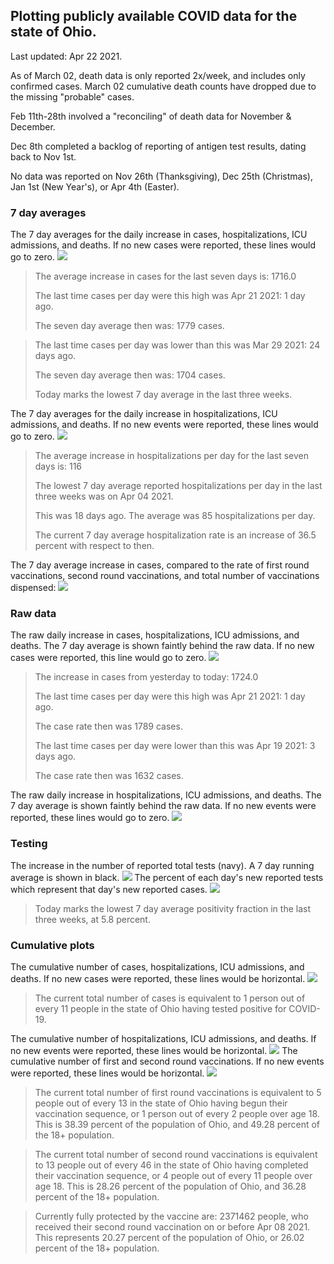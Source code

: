 ## Plotting publicly available COVID data for the state of Ohio. 

Last updated: Apr 22 2021. 

As of March 02, death data is only reported 2x/week, and includes only confirmed cases. March 02 cumulative death counts have dropped due to the missing "probable" cases.

Feb 11th-28th involved a "reconciling" of death data for November & December.

Dec 8th completed a backlog of reporting of antigen test results, dating back to Nov 1st.

No data was reported on Nov 26th (Thanksgiving), Dec 25th (Christmas), Jan 1st (New Year's), or Apr 4th (Easter).
### 7 day averages
The 7 day averages for the daily increase in cases, hospitalizations, ICU admissions, and deaths. If no new cases were reported, these lines would go to zero.
![](7dayaverage_cases.png)

>The average increase in cases for the last seven days is: 1716.0
>
>The last time cases per day were this high was Apr 21 2021: 1 day ago.
>
>The seven day average then was: 1779 cases.

>
>The last time cases per day was lower than this was Mar 29 2021: 24 days ago.
>
>The seven day average then was: 1704 cases.
>
>Today marks the lowest 7 day average in the last three weeks.

The 7 day averages for the daily increase in hospitalizations, ICU admissions, and deaths. If no new events were reported, these lines would go to zero.
![](7dayaverage_hospital.png)

>The average increase in hospitalizations per day for the last seven days is: 116
>
>The lowest 7 day average reported hospitalizations per day in the last three weeks was on Apr 04 2021.
>
>This was 18 days ago. The average was 85 hospitalizations per day.
>
>The current 7 day average hospitalization rate is an increase of 36.5 percent with respect to then.

The 7 day average increase in cases, compared to the rate of first round vaccinations, second round vaccinations, and total number of vaccinations dispensed:
![](DailyVaccinationsCases.png)

### Raw data
The raw daily increase in cases, hospitalizations, ICU admissions, and deaths. The 7 day average is shown faintly behind the raw data. If no new cases were reported, this line would go to zero.
![](DailyCases.png)

>The increase in cases from yesterday to today: 1724.0 
>
>The last time cases per day were this high was Apr 21 2021: 1 day ago. 
>
>The case rate then was 1789 cases.
>
>The last time cases per day were lower than this was Apr 19 2021: 3 days ago. 
>
>The case rate then was 1632 cases.

The raw daily increase in hospitalizations, ICU admissions, and deaths. The 7 day average is shown faintly behind the raw data. If no new events were reported, these lines would go to zero.
![](DailyHospitalizations.png)

### Testing

The increase in the number of reported total tests (navy). A 7 day running average is shown in black.
![](DailyTests.png)
The percent of each day's new reported tests which represent that day's new reported cases.
![](percentpositive_tests.png)

>Today marks the lowest 7 day average positivity fraction in the last three weeks, at 5.8 percent.

### Cumulative plots
The cumulative number of cases, hospitalizations, ICU admissions, and deaths. If no new cases were reported, these lines would be horizontal.
![](Cases.png)

>The current total number of cases is equivalent to 1 person out of every 11 people in the state of Ohio having tested positive for COVID-19.

The cumulative number of hospitalizations, ICU admissions, and deaths. If no new events were reported, these lines would be horizontal.
![](Hospitalizations.png)
The cumulative number of first and second round vaccinations. If no new events were reported, these lines would be horizontal.
![](Vaccinations.png)

>The current total number of first round vaccinations is equivalent to 5 people out of every 13 in the state of Ohio having begun their vaccination sequence, or 1 person out of every 2 people over age 18.
>This is 38.39 percent of the population of Ohio, and 49.28 percent of the 18+ population.

>The current total number of second round vaccinations is equivalent to 13 people out of every 46 in the state of Ohio having completed their vaccination sequence, or 4 people out of every 11 people over age 18. 
>This is 28.26 percent of the population of Ohio, and 36.28 percent of the 18+ population.

>Currently fully protected by the vaccine are: 2371462 people, who received their second round vaccination on or before Apr 08 2021.
>This represents 20.27 percent of the population of Ohio, or 26.02 percent of the 18+ population.

